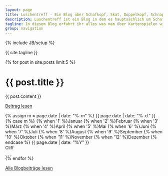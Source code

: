 ```yaml
---
layout: page
title: Luschentreff - Ein Blog über Schafkopf, Skat, Doppelkopf, Schnapsen
description: Luschentreff ist ein Blog in dem es hauptsächlich um Schafkopf, Skat, Doppelkopf, Schnapsen aber auch Kartenspielen überhaupt geht.
tagline: In diesem Blog erfahrt ihr alles was man über Kartenspielen wissen muss, kann und sollte.
group: navigation
---
```

{% include JB/setup %}

{{ site.tagline }}

<div class="posts col-md-12">
  {% for post in site.posts limit:5 %}
  <div class="article row">
    <div class="page-header col-md-12">
      <h1>{{ post.title }}</h1>
    </div>
    <div class="main col-md-8">
      {{ post.content }}
      <p><a href="{{ BASE_PATH }}{{ post.url }}">Beitrag lesen</a></p>
    </div>
    <div class="col-md-4">
      <div class="col-md-12 meta-tag">
        <span class="date">
          <!-- Whitespace added for readability -->
          {% assign m = page.date | date: "%-m" %}
          {{ page.date | date: "%-d." }}
          {% case m %}
            {% when '1' %}Januar
            {% when '2' %}Februar
            {% when '3' %}M&auml;rz
            {% when '4' %}April
            {% when '5' %}Mai
            {% when '6' %}Juni
            {% when '7' %}Juli
            {% when '8' %}August
            {% when '9' %}September
            {% when '10' %}Oktober
            {% when '11' %}November
            {% when '12' %}Dezember
          {% endcase %}
          {{ page.date | date: "%Y" }}
        </span><br />
        <span>Cliff</span>
        <div class="social-media">
          <a href="https://plus.google.com/share?url=http://www.luschentreff.de" class="fa fa-google-plus" target="_blank">&nbsp;</a>
          <a href="http://www.facebook.com/sharer.php?u=www.luschentreff.de" class="fa fa-facebook-square" target="_blank">&nbsp;</a>
          <a href="http://twitter.com/share?url=http://www.luschentreff" class="fa fa-twitter" target="_blank">&nbsp;</a>
        </div>
      </div>
    </div>
  </div>
  {% endfor %}

  <p><a href="{{ BASE_PATH }}/archiv">Alle Blogbeiträge lesen</a></p>
</div>

